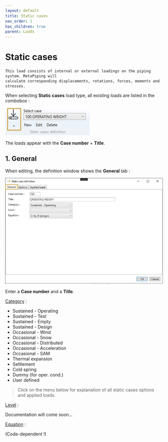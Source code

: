 ```yaml
---
layout: default
title: Static cases
nav_order: 1
has_children: true
parent: Loads
---
```


# Static cases

    This load consists of internal or external loadings on the piping system. MetaPiping will
    calculate corresponding displacements, rotations, forces, moments and stresses.


When selecting **Static cases** load type, all existing loads are listed in the combobox :

![Image](../../Images/Static1.jpg)

The loads appear with the **Case number** + **Title**.

## 1. General

When editing, the definition window shows the **General** tab :

![Image](../../Images/Static2.jpg)

Enter a **Case number** and a **Title**.

<ins>Category</ins> :

- Sustained - Operating
- Sustained - Test
- Sustained - Empty
- Sustained - Design
- Occasional - Wind
- Occasional - Snow
- Occasional - Distributed
- Occasional - Acceleration
- Occasional - SAM
- Thermal expansion
- Settlement
- Cold spring
- Dummy (for oper. cond.)
- User defined

>Click on the menu below for explanation of all static cases options and applied loads.

<ins>Level</ins> :

Documentation will come soon…

<ins>Equation</ins> :

(Code-dependent !)

